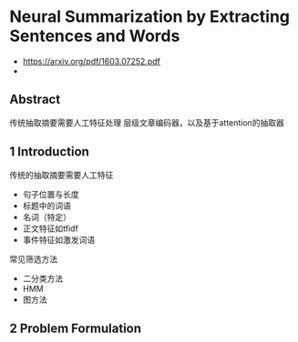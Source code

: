 # Neural Summarization by Extracting Sentences and Words

- https://arxiv.org/pdf/1603.07252.pdf
- 

## Abstract
传统抽取摘要需要人工特征处理
层级文章编码器，以及基于attention的抽取器

## 1 Introduction
传统的抽取摘要需要人工特征
- 句子位置与长度
- 标题中的词语
- 名词（特定）
- 正文特征如tfidf
- 事件特征如激发词语

常见筛选方法
- 二分类方法
- HMM
- 图方法

## 2 Problem Formulation